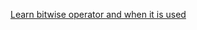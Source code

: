 [Learn bitwise operator and when it is used](https://users.cs.cf.ac.uk/Dave.Marshall/PERL/node36.html)
